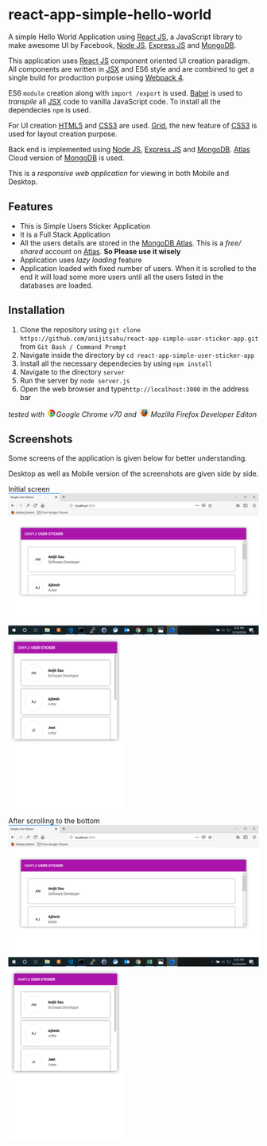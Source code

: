 # react-app-simple-hello-world
A simple Hello World Application using [React JS](https://reactjs.org/docs/getting-started.html), a JavaScript library to make awesome UI by Facebook, [Node JS](https://nodejs.org/docs/latest-v8.x/api/), [Express JS](https://expressjs.com/en/api.html) and [MongoDB](https://docs.mongodb.com/).

This application uses [React JS](https://reactjs.org/docs/getting-started.html) component oriented UI creation paradigm. All components are written in [JSX](https://reactjs.org/docs/jsx-in-depth.html) and ES6 style and are
combined to get a single build for production purpose using [Webpack 4](https://webpack.js.org/concepts/). 

ES6 `module` creation along with `import /export` is used. [Babel](https://babeljs.io/docs/en/babel-preset-react) is used to *transpile* all [JSX](https://reactjs.org/docs/jsx-in-depth.html) code to vanilla JavaScript code. To install all the dependecies `npm` is used.

For UI creation [HTML5](https://www.w3schools.com/html/html5_intro.asp) and [CSS3](https://www.w3schools.com/css/) are used. [Grid](https://developer.mozilla.org/en-US/docs/Web/CSS/CSS_Grid_Layout), the new feature of [CSS3](https://www.w3schools.com/css/) is used for layout creation purpose.

Back end is implemented using [Node JS](https://nodejs.org/docs/latest-v8.x/api/), [Express JS](https://expressjs.com/en/api.html) and [MongoDB](https://docs.mongodb.com/). [Atlas](https://www.mongodb.com/cloud/atlas) Cloud version of [MongoDB](https://docs.mongodb.com/)
is used.

This is a *responsive web application* for viewing in both Mobile and Desktop.


## Features
- This is Simple Users Sticker Application
- It is a Full Stack Application
- All the users details are stored in the [MongoDB Atlas](https://www.mongodb.com/cloud/atlas). This is a *free/ shared* account on [Atlas](https://www.mongodb.com/cloud/atlas). **So Please use it wisely**
- Application uses *lazy loading* feature
- Application loaded with fixed number of users. When it is scrolled to the end it will load some more users until all the users listed in the databases are loaded.


## Installation

1. Clone the repository using `git clone https://github.com/anijitsahu/react-app-simple-user-sticker-app.git` from `Git Bash / Command Prompt`
2. Navigate inside the directory by `cd react-app-simple-user-sticker-app`
3. Install all the necessary dependecies by using `npm install` 
4. Navigate to the directory `server`
5. Run the server by `node server.js`
5. Open the web browser and type`http://localhost:3000` in the address bar  
 
*tested with <img src="screenshots/chrome.png" width="20px" title="Google Chrome">Google Chrome v70 and <img src="screenshots/firefox.png" width="25px" title="Firefox Developer edition">Mozilla Firefox Developer Editon*  

## Screenshots

Some screens of the application is given below for better understanding. 

Desktop as well as Mobile version of the screenshots are given side by side.

<p> Initial screen <br/> 
 <img src="screenshots/desktop 1.png" width="590px" title="initial screen"/>
 <img src="screenshots/mobile 1.png" width="230px" title="initial screen"/> 
</p>
 
 <p> After scrolling to the bottom <br/> 
 <img src="screenshots/desktop 1.png" width="590px" title="After scrolling to the bottom  screen"/>
 <img src="screenshots/mobile 1.png" width="230px" title="After scrolling to the bottom  screen"/> 
</p>


